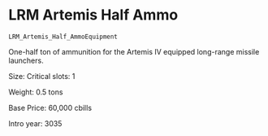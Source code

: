 # LRM Artemis Half Ammo

`LRM_Artemis_Half_AmmoEquipment`

One-half ton of ammunition for the Artemis IV equipped long-range missile launchers.

Size: Critical slots: 1

Weight: 0.5 tons

Base Price: 60,000 cbills

Intro year: 3035

